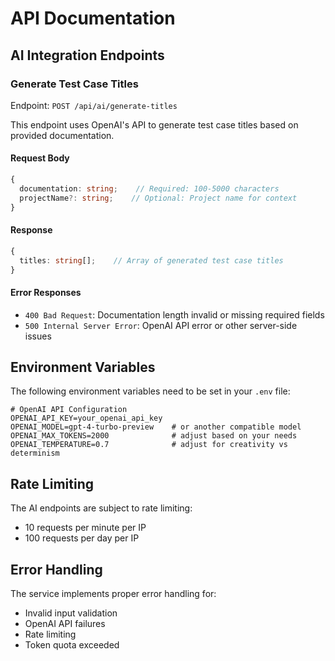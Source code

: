 # API Documentation

## AI Integration Endpoints

### Generate Test Case Titles

Endpoint: `POST /api/ai/generate-titles`

This endpoint uses OpenAI's API to generate test case titles based on provided documentation.

#### Request Body
```typescript
{
  documentation: string;    // Required: 100-5000 characters
  projectName?: string;    // Optional: Project name for context
}
```

#### Response
```typescript
{
  titles: string[];    // Array of generated test case titles
}
```

#### Error Responses
- `400 Bad Request`: Documentation length invalid or missing required fields
- `500 Internal Server Error`: OpenAI API error or other server-side issues

## Environment Variables

The following environment variables need to be set in your `.env` file:

```env
# OpenAI API Configuration
OPENAI_API_KEY=your_openai_api_key
OPENAI_MODEL=gpt-4-turbo-preview    # or another compatible model
OPENAI_MAX_TOKENS=2000              # adjust based on your needs
OPENAI_TEMPERATURE=0.7              # adjust for creativity vs determinism
```

## Rate Limiting

The AI endpoints are subject to rate limiting:
- 10 requests per minute per IP
- 100 requests per day per IP

## Error Handling

The service implements proper error handling for:
- Invalid input validation
- OpenAI API failures
- Rate limiting
- Token quota exceeded